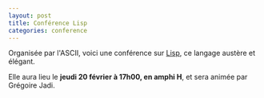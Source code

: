 ```yaml
---
layout: post
title: Conférence Lisp
categories: conference
---
```


Organisée par l'ASCII, voici une conférence sur [Lisp](http://www.algo.be/clr.html), ce langage austère et élégant.

Elle aura lieu le **jeudi 20 février à 17h00, en amphi H**, et sera animée par Grégoire Jadi.
